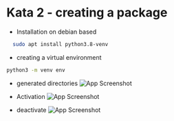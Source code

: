 # Kata 2 - creating a package

- Installation on debian based

```bash
  sudo apt install python3.8-venv
```

- creating a virtual environment

```bash
python3 -m venv env
```

- generated directories
  ![App Screenshot](https://i.imgur.com/fndOJMB.png)

- Activation
  ![App Screenshot](https://i.imgur.com/2waxELb.png)
- deactivate
  ![App Screenshot](https://i.imgur.com/NMJditz.png)
